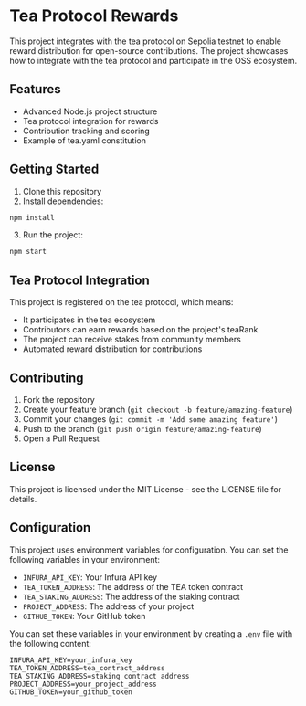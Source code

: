 # Tea Protocol Rewards

This project integrates with the tea protocol on Sepolia testnet to enable reward distribution for open-source contributions. The project showcases how to integrate with the tea protocol and participate in the OSS ecosystem.

## Features

- Advanced Node.js project structure
- Tea protocol integration for rewards
- Contribution tracking and scoring
- Example of tea.yaml constitution

## Getting Started

1. Clone this repository
2. Install dependencies:
```bash
npm install
```
3. Run the project:
```bash
npm start
```

## Tea Protocol Integration

This project is registered on the tea protocol, which means:
- It participates in the tea ecosystem
- Contributors can earn rewards based on the project's teaRank
- The project can receive stakes from community members
- Automated reward distribution for contributions

## Contributing

1. Fork the repository
2. Create your feature branch (`git checkout -b feature/amazing-feature`)
3. Commit your changes (`git commit -m 'Add some amazing feature'`)
4. Push to the branch (`git push origin feature/amazing-feature`)
5. Open a Pull Request

## License

This project is licensed under the MIT License - see the LICENSE file for details. 

## Configuration

This project uses environment variables for configuration. You can set the following variables in your environment:

- `INFURA_API_KEY`: Your Infura API key
- `TEA_TOKEN_ADDRESS`: The address of the TEA token contract
- `TEA_STAKING_ADDRESS`: The address of the staking contract
- `PROJECT_ADDRESS`: The address of your project
- `GITHUB_TOKEN`: Your GitHub token

You can set these variables in your environment by creating a `.env` file with the following content:
```
INFURA_API_KEY=your_infura_key
TEA_TOKEN_ADDRESS=tea_contract_address
TEA_STAKING_ADDRESS=staking_contract_address
PROJECT_ADDRESS=your_project_address
GITHUB_TOKEN=your_github_token 